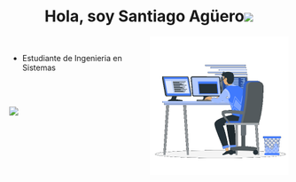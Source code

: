 <h1 align="center"><b>Hola, soy Santiago Agüero</b><img src="https://media.giphy.com/media/hvRJCLFzcasrR4ia7z/giphy.gif" width="35"></h1>
 
 <picture> <img align="right" src="https://github.com/0xAbdulKhalid/0xAbdulKhalid/raw/main/assets/mdImages/Right_Side.gif" width = 250px></picture>
 
 <br>
 
 - Estudiante de Ingenieria en Sistemas
 
 <br><br>
 
 <img src="blob:https://web.whatsapp.com/d504d7ca-eb03-42ab-ae8d-6750ad8ff6f1"><br><br>
 
